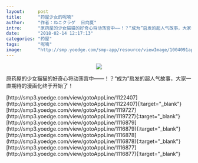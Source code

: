 ```yaml
---
layout:     post
title:      "药屋少女的呢喃"
author:     "作者：ねこクラゲ  日向夏"
intro:      "原药屋的少女猫猫的好奇心将动荡宫中——！？“成为”启发的超人气故事，大家一直期待的漫画化终于开始了！"
date:       "2018-02-14 12:17:13"
categories: "药屋"
tags:       "呢喃"
image:      "http://smp.yoedge.com/smp-app/resource/viewImage/1004091appline.png"
---
```

<div style="text-align: center">
<p><img src="http://smp.yoedge.com/smp-app/resource/viewImage/1004091appline.png"/></p>
</div>
<p class="post-meta">
<span>原药屋的少女猫猫的好奇心将动荡宫中——！？“成为”启发的超人气故事，大家一直期待的漫画化终于开始了！</span>
</p>
[http://smp3.yoedge.com/view/gotoAppLine/1122407](http://smp3.yoedge.com/view/gotoAppLine/1122407){:target="_blank"}
[http://smp3.yoedge.com/view/gotoAppLine/1119727](http://smp3.yoedge.com/view/gotoAppLine/1119727){:target="_blank"}
[http://smp3.yoedge.com/view/gotoAppLine/1116879](http://smp3.yoedge.com/view/gotoAppLine/1116879){:target="_blank"}
[http://smp3.yoedge.com/view/gotoAppLine/1116878](http://smp3.yoedge.com/view/gotoAppLine/1116878){:target="_blank"}
[http://smp3.yoedge.com/view/gotoAppLine/1116877](http://smp3.yoedge.com/view/gotoAppLine/1116877){:target="_blank"}


